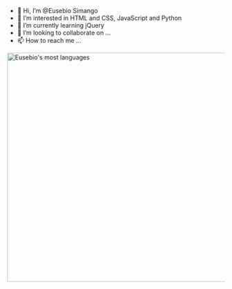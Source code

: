 - 👋 Hi, I’m @Eusebio Simango
- 👀 I’m interested in HTML and CSS, JavaScript and Python
- 🌱 I’m currently learning jQuery
- 💞️ I’m looking to collaborate on ...
- 📫 How to reach me ...

<!---
Eu23b10/Eu23b10 is a ✨ special ✨ repository because its `README.md` (this file) appears on your GitHub profile.
You can click the Preview link to take a look at your changes.
--->

<img align="left" width="530em" src="https://github-readme-stats.vercel.app/api/top-langs/?username=Eu23b10&layout=compact&theme=dracula" alt="Eusebio's most languages"/>
